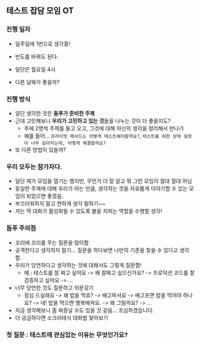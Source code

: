 ## 테스트 잡담 모임 OT

### 진행 일자

- 일주일에 1번으로 생각중!
- 빈도를 바꿔도 된다.

- 일단은 월요일 4시
- 다른 날짜가 좋을까?

### 진행 방식

- 일단 생각한 것은 **돔푸가 준비한 주제**
- 근데 고민해보니 **우리가 고민하고 있는 것**들을 나누는 것이 더 좋을지도?
  - 주에 2명씩 주제를 들고 오고, 그것에 대해 자신의 생각을 정리해서 만나기
  - 예를 들어... `프라이빗 메서드는 어떻게 테스트해야할까요?`, `테스트를 위한 상태 설정이 너무 길어지는데, 어떻게 해결할까요?`
- 또 다른 방법이 있을까?

### 우리 모두는 참가자다.

- 일단 제가 모임을 열기는 했지만, 무언가 더 잘 알고 뭐 그런 모임이 절대 절대 아님
- 동일한 주제에 대해 우리가 아는 만큼, 생각하는 것을 자유롭게 이야기할 수 있는 모임이 되었으면 좋겠음.
- 부끄러워하지 말고 편하게 생각 말하기~~
- 저는 딱 대화가 활성화될 수 있도록 불을 지피는 역할을 수행할 생각!

### 돔푸 주의점

- 꼬리에 꼬리를 무는 질문을 많이함
- 공격한다고 생각하지 말기... 질문을 하다보면 나만의 기준을 찾을 수 있다고 생각함.
- 우리가 당연하다고 생각하는 것에 대해서도 그렇게 질문함!
  - 예 : 테스트를 잘 짜고 싶어요 -> 왜 잘짜고 싶으신가요? -> 프로덕션 코드를 잘 검증하고 싶어요 -> ...
- 너무 당연한 것도 질문하고 의문갖기
  - 점심 드실래요 -> 왜 밥을 먹죠? -> 배고파서요 -> 배고프면 밥을 먹어야 하나요? -> 네! 밥을 먹으면 행복해져요. -> 왜 그럴까요? -> ...
- 지금 생각해보니 좀 짜증날 수도 있을 것 같음... 조심하겠습니다.
- 더 궁금하다면 소크라테식 대화법 찾아보기

### 첫 질문 : 테스트에 관심있는 이유는 무엇인가요?
